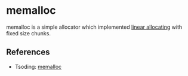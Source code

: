 # memalloc

memalloc is a simple allocator which implemented [linear allocating](https://en.wikipedia.org/wiki/C_dynamic_memory_allocation#Heap-based) with fixed size chunks.

## References

- Tsoding: [memalloc](https://github.com/tsoding/memalloc/)
